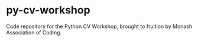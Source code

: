 # py-cv-workshop
Code repository for the Python CV Workshop, brought to fruition by Monash Association of Coding.
